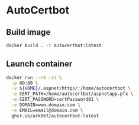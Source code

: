 # AutoCertbot

## Build image

```bash
docker build . -t autocertbot:latest
```

## Launch container

```bash
docker run --rm -it \
  -p 80:80 \
  -v ${HOME}/.aspnet/https/:/home/autocertbot \
  -e CERT_PATH=/home/autocertbot/aspnetapp.pfx \
  -e CERT_PASSWORD=certPassword01 \
  -e DOMAIN=www.domain.com \
  -e EMAIL=email@domain.com \
  ghcr.io/ark667/autocertbot:latest
```

